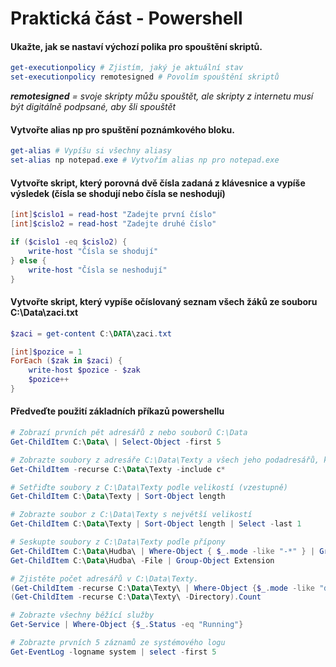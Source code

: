 # Praktická část - Powershell
#### Ukažte, jak se nastaví výchozí polika pro spouštění skriptů.
```powershell
get-executionpolicy # Zjistím, jaký je aktuální stav
set-executionpolicy remotesigned # Povolím spouštění skriptů
```
_**remotesigned** = svoje skripty můžu spouštět, ale skripty z internetu musí být digitálně podpsané, aby šli spouštět_

#### Vytvořte alias np pro spuštění poznámkového bloku.
```powershell
get-alias # Vypíšu si všechny aliasy
set-alias np notepad.exe # Vytvořím alias np pro notepad.exe
```
#### Vytvořte skript, který porovná dvě čísla zadaná z klávesnice a vypíše výsledek (čísla se shodují nebo čísla se neshodují)
```powershell
[int]$cislo1 = read-host "Zadejte první číslo"
[int]$cislo2 = read-host "Zadejte druhé číslo"

if ($cislo1 -eq $cislo2) {
    write-host "Čísla se shodují"
} else {
    write-host "Čísla se neshodují"
}
```
#### Vytvořte skript, který vypíše očíslovaný seznam všech žáků ze souboru C:\Data\zaci.txt
```powershell
$zaci = get-content C:\DATA\zaci.txt

[int]$pozice = 1
ForEach ($zak in $zaci) {
    write-host $pozice - $zak
    $pozice++
}
```
#### Předveďte použití základních příkazů powershellu
```powershell
# Zobrazí prvních pět adresářů z nebo souborů C:\Data
Get-ChildItem C:\Data\ | Select-Object -first 5 

# Zobrazte soubory z adresáře C:\Data\Texty a všech jeho podadresářů, které začínají na a písemno c
Get-ChildItem -recurse C:\Data\Texty -include c*

# Setřiďte soubory z C:\Data\Texty podle velikostí (vzestupně)
Get-ChildItem C:\Data\Texty | Sort-Object length

# Zobrazte soubor z C:\Data\Texty s největší velikostí
Get-ChildItem C:\Data\Texty | Sort-Object length | Select -last 1

# Seskupte soubory z C:\Data\Texty podle přípony
Get-ChildItem C:\Data\Hudba\ | Where-Object { $_.mode -like "-*" } | Group-Object Extension
Get-ChildItem C:\Data\Hudba\ -File | Group-Object Extension

# Zjistěte počet adresářů v C:\Data\Texty.
(Get-ChildItem -recurse C:\Data\Texty\ | Where-Object {$_.mode -like "d*"}).count 
(Get-ChildItem -recurse C:\Data\Texty\ -Directory).Count

# Zobrazte všechny běžící služby
Get-Service | Where-Object {$_.Status -eq "Running"}

# Zobrazte prvních 5 záznamů ze systémového logu
Get-EventLog -logname system | select -first 5
```